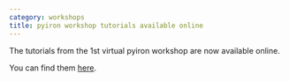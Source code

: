 ```yaml
---
category: workshops
title: pyiron workshop tutorials available online
---
```

The tutorials from the 1st virtual pyiron workshop are now available online.

You can find them <a href="https://pyiron.readthedocs.io/en/latest/source/examples.html">here</a>.
